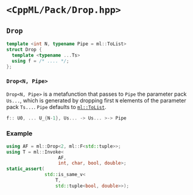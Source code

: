 # `<CppML/Pack/Drop.hpp>`

## `Drop`

```c++
template <int N, typename Pipe = ml::ToList>
struct Drop {
  template <typename ...Ts>
  using f = /* .... */;
};
```
### `Drop<N, Pipe>`

`Drop<N, Pipe>` is a metafunction that passes to `Pipe` the parameter pack `Us...`, which is generated by dropping first `N` elements of the parameter pack `Ts...`. `Pipe` defaults to [`ml::ToList`](../Functional/ToList.md).

```c++
f:: U0, ... U_{N-1}, Us... -> Us... >-> Pipe
```

### Example

```c++
using AF = ml::Drop<2, ml::F<std::tuple>>;
using T = ml::Invoke<
                   AF,
                   int, char, bool, double>;
static_assert(
              std::is_same_v<
                  T,
                  std::tuple<bool, double>>);

```
